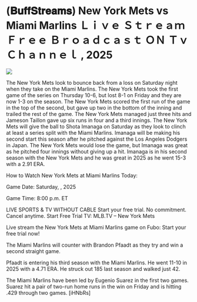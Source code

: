 # (𝐁𝐮𝐟𝐟𝐒𝐭𝐫𝐞𝐚𝐦𝐬) New York Mets vs Miami Marlins Ｌｉｖｅ Ｓｔｒｅａｍ Ｆｒｅｅ Ｂｒｏａｄｃａｓｔ ＯＮ Ｔｖ Ｃｈａｎｎｅｌ , 2025  
  
  
[![](https://i.imgur.com/qSNzIqt.png)](https://movie.rssnews.media/yIRkNxeCa.php)  
  
The New York Mets look to bounce back from a loss on Saturday night when they take on the Miami Marlins. The New York Mets took the first game of the series on Thursday 10-6, but lost 8-1 on Friday and they are now 1-3 on the season. The New York Mets scored the first run of the game in the top of the second, but gave up two in the bottom of the inning and trailed the rest of the game. The New York Mets managed just three hits and Jameson Taillon gave up six runs in four and a third innings. The New York Mets will give the ball to Shota Imanaga on Saturday as they look to clinch at least a series split with the Miami Marlins. Imanaga will be making his second start this season after he pitched against the Los Angeles Dodgers in Japan. The New York Mets would lose the game, but Imanaga was great as he pitched four innings without giving up a hit. Imanaga is in his second season with the New York Mets and he was great in 2025 as he went 15-3 with a 2.91 ERA.

How to Watch New York Mets at Miami Marlins Today:

Game Date: Saturday, , 2025

Game Time: 8:00 p.m. ET

LIVE SPORTS & TV WITHOUT CABLE
Start your free trial. No commitment. Cancel anytime.
Start Free Trial
TV: MLB.TV – New York Mets

Live stream the New York Mets at Miami Marlins game on Fubo: Start your free trial now!

The Miami Marlins will counter with Brandon Pfaadt as they try and win a second straight game.

Pfaadt is entering his third season with the Miami Marlins. He went 11-10 in 2025 with a 4.71 ERA. He struck out 185 last season and walked just 42.

The Miami Marlins have been led by Eugenio Suarez in the first two games. Suarez hit a pair of two-run home runs in the win on Friday and is hitting .429 through two games. [iHNbRs]